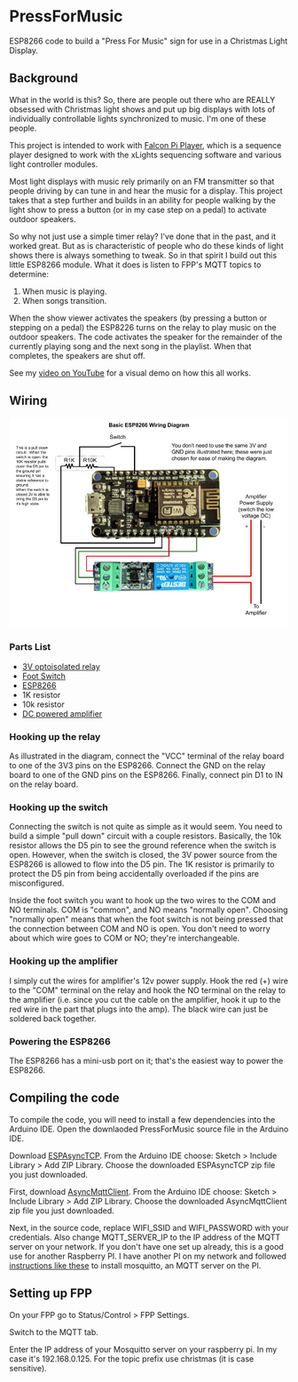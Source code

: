 # PressForMusic

ESP8266 code to build a "Press For Music" sign for use in a Christmas Light Display.

## Background

What in the world is this?  So, there are people out there who are REALLY obsessed with Christmas light shows and put up big displays with lots of individually controllable lights synchronized to music.  I'm one of these people.

This project is intended to work with [Falcon Pi Player](https://github.com/FalconChristmas/fpp), which is a sequence player designed to work with the xLights sequencing software and various light controller modules.  

Most light displays with music rely primarily on an FM transmitter so that people driving by can tune in and hear the music for a display.  This project takes that a step further and builds in an ability for people walking by the light show to press a button (or in my case step on a pedal) to activate outdoor speakers.

So why not just use a simple timer relay?  I've done that in the past, and it worked great.  But as is characteristic of people who do these kinds of light shows there is always something to tweak.  So in that spirit I build out this little ESP8266 module.  What it does is listen to FPP's MQTT topics to determine:
1. When music is playing.
2. When songs transition.

When the show viewer activates the speakers (by pressing a button or stepping on a pedal) the ESP8226 turns on the relay to play music on the outdoor speakers.  The code activates the speaker for the remainder of the currently playing song and the next song in the playlist.  When that completes, the speakers are shut off.

See my [video on YouTube](https://youtu.be/F76B2gxWJc4) for a visual demo on how this all works.

## Wiring

![wiring diagram](https://github.com/tygunn/PressForMusic/blob/master/img/ESP8266Wiring.png?raw=true)

### Parts List

* [3V optoisolated relay](https://www.amazon.com/gp/product/B07ZM84BVX)
* [Foot Switch](https://www.amazon.com/gp/product/B00EF9D2DY)
* [ESP8266](https://www.amazon.com/gp/product/B081CSJV2V)
* 1K resistor
* 10k resistor
* [DC powered amplifier](https://www.amazon.com/Lepy-LP-2020A-Class-D-Digital-Amplifier/dp/B01FZKA28Y/ref=sr_1_5?dchild=1&keywords=lepai+amplifier&qid=1600754764&sr=8-5)

### Hooking up the relay

As illustrated in the diagram, connect the "VCC" terminal of the relay board to one of the 3V3 pins on the ESP8266.  Connect the GND on the relay board to one of the GND pins on the ESP8266.  Finally, connect pin D1 to IN on the relay board.

### Hooking up the switch

Connecting the switch is not quite as simple as it would seem.  You need to build a simple "pull down" circuit with a couple resistors.  Basically, the 10k resistor allows the D5 pin to see the ground reference when the switch is open.  However, when the switch is closed, the 3V power source from the ESP8266 is allowed to flow into the D5 pin.  The 1K resistor is primarily to protect the D5 pin from being accidentally overloaded if the pins are misconfigured.

Inside the foot switch you want to hook up the two wires to the COM and NO terminals.  COM is "common", and NO means "normally open".  Choosing "normally open" means that when the foot switch is not being pressed that the connection between COM and NO is open.  You don't need to worry about which wire goes to COM or NO; they're interchangeable.

### Hooking up the amplifier

I simply cut the wires for amplifier's 12v power supply.  Hook the red (+) wire to the "COM" terminal on the relay and hook the NO terminal on the relay to the amplifier (i.e. since you cut the cable on the amplifier, hook it up to the red wire in the part that plugs into the amp).  The black wire can just be soldered back together.

### Powering the ESP8266

The ESP8266 has a mini-usb port on it; that's the easiest way to power the ESP8266.

## Compiling the code

To compile the code, you will need to install a few dependencies into the Arduino IDE.  Open the downlaoded PressForMusic source file in the Arduino IDE.

Download [ESPAsyncTCP](https://github.com/me-no-dev/ESPAsyncTCP/archive/master.zip).  From the Arduino IDE choose: Sketch > Include Library > Add ZIP Library.  Choose the downloaded ESPAsyncTCP zip file you just downloaded.

First, download [AsyncMqttClient](https://github.com/marvinroger/async-mqtt-client/releases/latest).  From the Arduino IDE choose: Sketch > Include Library > Add ZIP Library.  Choose the downloaded AsyncMqttClient zip file you just downloaded.

Next, in the source code, replace WIFI_SSID and WIFI_PASSWORD with your credentials.  Also change MQTT_SERVER_IP to the IP address of the MQTT server on your network.  If you don't have one set up already, this is a good use for another Raspberry PI.  I have another PI on my network and followed [instructions like these](https://appcodelabs.com/introduction-to-iot-build-an-mqtt-server-using-raspberry-pi) to install mosquitto, an MQTT server on the PI.  

## Setting up FPP

On your FPP go to Status/Control > FPP Settings.

Switch to the MQTT tab.

Enter the IP address of your Mosquitto server on your raspberry pi.  In my case it's 192.168.0.125.
For the topic prefix use christmas (it is case sensitive).


